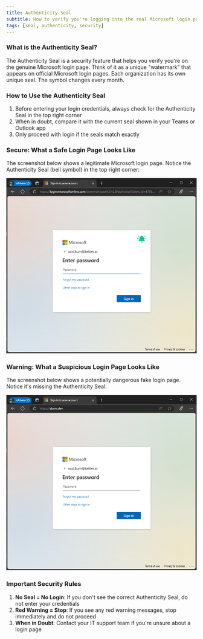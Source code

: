 ```yaml
---
title: Authenticity Seal
subtitle: How to verify you're logging into the real Microsoft login page
tags: [seal, authenticity, security]
---
```


### What is the Authenticity Seal?
The Authenticity Seal is a security feature that helps you verify you're on the genuine Microsoft login page. Think of it as a unique "watermark" that appears on official Microsoft login pages. Each organization has its own unique seal. The symbol changes every month.

### How to Use the Authenticity Seal
1. Before entering your login credentials, always check for the Authenticity Seal in the top right corner
2. When in doubt, compare it with the current seal shown in your Teams or Outlook app
3. Only proceed with login if the seals match exactly

### Secure: What a Safe Login Page Looks Like
The screenshot below shows a legitimate Microsoft login page. Notice the Authenticity Seal (bell symbol) in the top right corner:

![Correct Seal](/assets/img/docs/microsoft-seal.png)

### Warning: What a Suspicious Login Page Looks Like
The screenshot below shows a potentially dangerous fake login page. Notice it's missing the Authenticity Seal:

![Incorrect Seal](/assets/img/docs/microsoft-seal-incorrect.png)

### Important Security Rules
1. **No Seal = No Login**: If you don't see the correct Authenticity Seal, do not enter your credentials
2. **Red Warning = Stop**: If you see any red warning messages, stop immediately and do not proceed
3. **When in Doubt**: Contact your IT support team if you're unsure about a login page